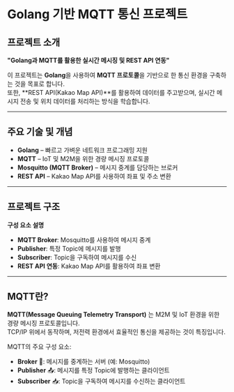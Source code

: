 #  Golang 기반 MQTT 통신 프로젝트  

##  프로젝트 소개  
**"Golang과 MQTT를 활용한 실시간 메시징 및 REST API 연동"**  

이 프로젝트는 **Golang**을 사용하여 **MQTT 프로토콜**을 기반으로 한 통신 환경을 구축하는 것을 목표로 합니다.  
또한, **REST API(Kakao Map API)**를 활용하여 데이터를 주고받으며, 실시간 메시지 전송 및 위치 데이터를 처리하는 방식을 학습합니다.  

---

##  주요 기술 및 개념  
-  **Golang** – 빠르고 가벼운 네트워크 프로그래밍 지원  
-  **MQTT** – IoT 및 M2M을 위한 경량 메시징 프로토콜  
-  **Mosquitto (MQTT Broker)** – 메시지 중계를 담당하는 브로커  
-  **REST API** – Kakao Map API를 사용하여 좌표 및 주소 변환  

---

##  프로젝트 구조  
 **구성 요소 설명**  
- **MQTT Broker**: Mosquitto를 사용하여 메시지 중계  
- **Publisher**: 특정 Topic에 메시지를 발행  
- **Subscriber**: Topic을 구독하여 메시지를 수신  
- **REST API 연동**: Kakao Map API를 활용하여 좌표 변환  

---

##  MQTT란?  
**MQTT(Message Queuing Telemetry Transport)** 는 M2M 및 IoT 환경을 위한 경량 메시징 프로토콜입니다.  
TCP/IP 위에서 동작하며, 저전력 환경에서 효율적인 통신을 제공하는 것이 특징입니다.  

MQTT의 주요 구성 요소:  
- **Broker** 🏢: 메시지를 중계하는 서버 (예: Mosquitto)  
- **Publisher** 📤: 메시지를 특정 Topic에 발행하는 클라이언트  
- **Subscriber** 📥: Topic을 구독하여 메시지를 수신하는 클라이언트  
